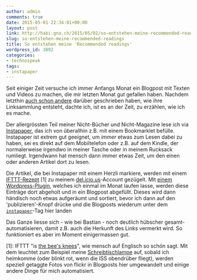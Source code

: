 ```yaml
---
author: admin
comments: true
date: 2015-05-01 22:34:01+00:00
layout: post
link: http://habi.gna.ch/2015/05/02/so-entstehen-meine-recommended-readings/
slug: so-entstehen-meine-recommended-readings
title: So entstehen meine 'Recommended readings'
wordpress_id: 3892
categories:
- technospeak
tags:
- instapaper
---
```


Seit einiger Zeit versuche ich immer Anfangs Monat ein Blogpost mit Texten und Videos zu machen, die mir letzten Monat gut gefallen haben.
Nachdem letzthin [auch schon andere](http://blog.dasrecht.net/2015/04/19/angelesen-16) darüber geschrieben haben, wie ihre Linksammlung entsteht, dachte ich, ist es an der Zeit, zu erzählen, wie ich es mache.

Der allergrössten Teil meiner Nicht-Bücher und Nicht-Magazine lese ich via [Instapaper](https://www.instapaper.com), das ich von überallhin z.B. mit einem Bookmarklet befülle.
Instapaper ist extrem gut geeignet, um _immer_ etwas zum Lesen dabei zu haben, sei es direkt auf dem Mobiltelefon oder z.B. auf dem Kindle, der normalerweise irgendwo in meiner Tasche oder in meinem Rucksack rumliegt.
Irgendwann hat mensch dann immer etwas Zeit, um den einen oder anderen Artikel dort zu lesen.

Die Artikel, die bei Instapaper mit einem Herzli markiere, werden mit einem [IFTTT-Rezept](https://ifttt.com/recipes/285780-post-liked-instapaper-stuff-to-del-icio-us) [1] zu meinem [del.icio.us](https://delicious.com/habi)-Account gezügelt.
Mit [einem Wordpress-Plugin](https://wordpress.org/plugins/delicious-curator/), welches ich einmal im Monat laufen lasse, werden diese Einträge dort abgeholt und in ein Blogpost abgefüllt.
Dieses wird dann händisch noch etwas aufgeräumt und sortiert, bevor ich dann auf den 'publizieren'-Knopf drücke und die Blogposts wiederum unter dem [`instapaper`](http://habi.gna.ch/tag/instapaper/)-Tag hier landen

Das Ganze liesse sich - wie bei Bastian - noch deutlich hübscher gesamt-automatisieren, damit z.B. auch die Herkunft des Links vermerkt wird.
So funktioniert es aber im Moment einigermassen gut.

[1]: IFTTT "is [the bee's knees](http://www.urbandictionary.com/define.php?term=Bee%27s+Knees)", wie mensch auf Englisch so schön sagt. Mit dem leuchtet zum Beispiel meine [Schreibtischlampe](http://www.lifx.com) auf, sobald ich heimkomme (oder blinkt rot, wenn die ISS obendrüber fliegt), werden speziell getaggte Fotos von flickr in Blogposts hier umgewandelt und einige andere Dinge für mich automatisiert.
